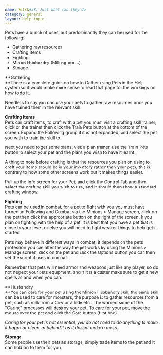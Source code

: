 ```yaml
---
name: Pets&#58; Just what can they do
category: general
layout: help_topic
---
```

Pets have a bunch of uses, but predominantly they can be used for the following:

*   Gathering raw resources
*   Crafting items
*   Fighting
*   Minion Husbandry (Milking etc ...)
*   Storage

**Gathering  
**There is a complete guide on how to Gather using Pets in the Help system so it would make more sense to read that page for the workings on how to do it.

Needless to say you can use your pets to gather raw resources once you have trained them in the relevant skill.

**Crafting Items**  
Pets can craft items, to craft with a pet you must visit a crafting skill trainer, click on the trainer then click the Train Pets button at the bottom of the screen. Expand the Following group if it is not expanded, and select the pet you wish to train the skill to.

Next you need to get some plans, visit a plan trainer, use the Train Pets button to select your pet and the plans you wish to have it learnt.

A thing to note before crafting is that the resources you plan on using to craft your items should be in your inventory rather than your pets, this is contrary to how some other screens work but it makes things easier.

Pull up the Info screen for your Pet, and click the Control Tab and then select the crafting skill you wish to use, and it should then show a standard crafting window.

**Fighting**  
Pets can be used in combat, for a pet to fight with you you must have turned on Following and Combat via the Minions > Manage screen, click on the pet then click the appropriate button on the right of the screen. If you plan on fighting with the help of a pet, it is best that you have a pet that is close to your level, or else you will need to fight weaker things to help get it started.

Pets may behave in different ways in combat, it depends on the pets profession you can alter the way the pet works by using the Minions > Manage screen, click on the pet and click the Options button you can then set the script it uses in combat.

Remember that pets will need armor and weapons just like any player, so do not neglect your pets equipment, and if it is a caster make sure to get it new spells as and when you can.

**Husbandry  
**You can care for your pet using the Minion Husbandry skill, the same skill can be used to care for monsters, the purpose is to gather resources from a pet, such as milk from a Cow or a hide etc ... be warned some of the "Caring" processes will destroy your pet. To care for your pet, move the mouse over the pet and click the Care button (first one).

_Caring for your pet is not essential, you do not need to do anything to make it happy or clean up behind it as it doesnt make a mess._

**Storage**  
Some people use their pets as storage, simply trade items to the pet and it can hold on to them for you.